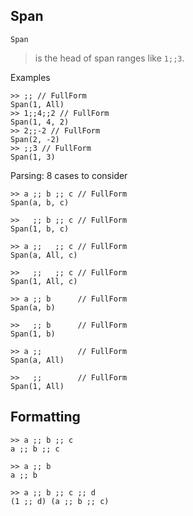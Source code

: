 ## Span
```
Span
```
> is the head of span ranges like `1;;3`.

Examples
```
>> ;; // FullForm
Span(1, All)
>> 1;;4;;2 // FullForm
Span(1, 4, 2)
>> 2;;-2 // FullForm
Span(2, -2)
>> ;;3 // FullForm
Span(1, 3)
```

Parsing: 8 cases to consider
```
>> a ;; b ;; c // FullForm
Span(a, b, c)
 
>>   ;; b ;; c // FullForm
Span(1, b, c)
 
>> a ;;   ;; c // FullForm
Span(a, All, c)
 
>>   ;;   ;; c // FullForm
Span(1, All, c)
 
>> a ;; b      // FullForm
Span(a, b)
 
>>   ;; b      // FullForm
Span(1, b)
 
>> a ;;        // FullForm
Span(a, All)
 
>>   ;;        // FullForm
Span(1, All)
```

## Formatting
```
>> a ;; b ;; c
a ;; b ;; c
 
>> a ;; b
a ;; b
 
>> a ;; b ;; c ;; d
(1 ;; d) (a ;; b ;; c)
```